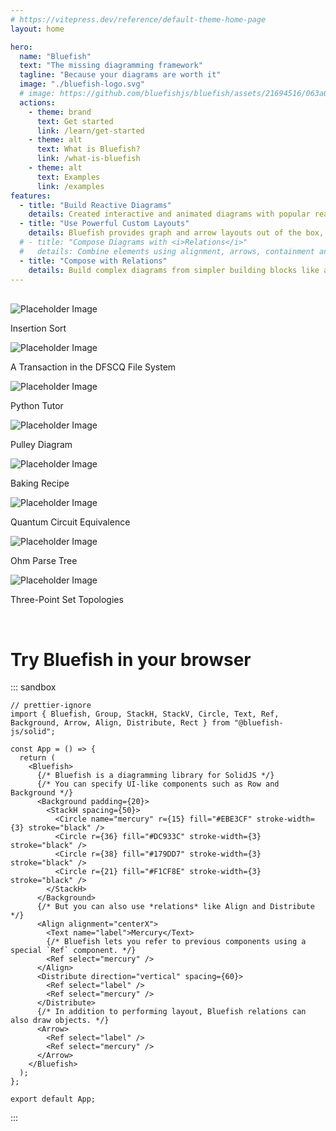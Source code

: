 ```yaml
---
# https://vitepress.dev/reference/default-theme-home-page
layout: home

hero:
  name: "Bluefish"
  text: "The missing diagramming framework"
  tagline: "Because your diagrams are worth it"
  image: "./bluefish-logo.svg"
  # image: https://github.com/bluefishjs/bluefish/assets/21694516/063a0056-3386-430d-a18b-cfbecf500c0b
  actions:
    - theme: brand
      text: Get started
      link: /learn/get-started
    - theme: alt
      text: What is Bluefish?
      link: /what-is-bluefish
    - theme: alt
      text: Examples
      link: /examples
features:
  - title: "Build Reactive Diagrams"
    details: Created interactive and animated diagrams with popular reactive UI primitives
  - title: "Use Powerful Custom Layouts"
    details: Bluefish provides graph and arrow layouts out of the box, with the ability to add your own
  # - title: "Compose Diagrams with <i>Relations</i>"
  #   details: Combine elements using alignment, arrows, containment and more!
  - title: "Compose with Relations"
    details: Build complex diagrams from simpler building blocks like alignment, spacing, and arrows
---
```


<br />

<div class="flex flex-col space-y-4">
  <div class="grid grid-cols-3 gap-4">
    <div class="col-span-1">
      <div class="flex flex-col space-y-2">
        <img src="https://placehold.co/200x200" alt="Placeholder Image" />
        <p>Insertion Sort</p>
      </div>
    </div>
    <div class="col-span-2">
      <div class="flex flex-col space-y-2">
        <img src="https://placehold.co/400x200" alt="Placeholder Image" />
        <p>A Transaction in the DFSCQ File System</p>
      </div>
    </div>
    <div class="col-span-2">
      <div class="flex flex-col space-y-2">
        <img src="https://placehold.co/400x100" alt="Placeholder Image" />
        <p>Python Tutor</p>
      </div>
    </div>
    <div class="col-span-1 row-span-2">
      <div class="flex flex-col space-y-2">
        <img src="https://placehold.co/200x200" alt="Placeholder Image" />
        <p>Pulley Diagram</p>
      </div>
    </div>
    <div class="col-span-2">
      <div class="flex flex-col space-y-2">
        <img src="https://placehold.co/400x100" alt="Placeholder Image" />
        <p>Baking Recipe</p>
      </div>
    </div>
  </div>

  <div class="grid grid-cols-2 gap-4">
    <div class="col-span-1">
      <div class="flex flex-col space-y-2">
        <img src="https://placehold.co/200x100" alt="Placeholder Image" />
        <p>Quantum Circuit Equivalence</p>
      </div>
    </div>
    <div class="col-span-1 row-span-2">
      <div class="flex flex-col space-y-2">
        <img src="https://placehold.co/200x200" alt="Placeholder Image" />
        <p>Ohm Parse Tree</p>
      </div>
    </div>
    <div class="col-span-1">
      <div class="flex flex-col space-y-2">
        <img src="https://placehold.co/200x100" alt="Placeholder Image" />
        <p>Three-Point Set Topologies</p>
      </div>
    </div>
  </div>
</div>

<br />

# Try Bluefish in your browser

::: sandbox

```tsx ./App.tsx [active]
// prettier-ignore
import { Bluefish, Group, StackH, StackV, Circle, Text, Ref, Background, Arrow, Align, Distribute, Rect } from "@bluefish-js/solid";

const App = () => {
  return (
    <Bluefish>
      {/* Bluefish is a diagramming library for SolidJS */}
      {/* You can specify UI-like components such as Row and Background */}
      <Background padding={20}>
        <StackH spacing={50}>
          <Circle name="mercury" r={15} fill="#EBE3CF" stroke-width={3} stroke="black" />
          <Circle r={36} fill="#DC933C" stroke-width={3} stroke="black" />
          <Circle r={38} fill="#179DD7" stroke-width={3} stroke="black" />
          <Circle r={21} fill="#F1CF8E" stroke-width={3} stroke="black" />
        </StackH>
      </Background>
      {/* But you can also use *relations* like Align and Distribute */}
      <Align alignment="centerX">
        <Text name="label">Mercury</Text>
        {/* Bluefish lets you refer to previous components using a special `Ref` component. */}
        <Ref select="mercury" />
      </Align>
      <Distribute direction="vertical" spacing={60}>
        <Ref select="label" />
        <Ref select="mercury" />
      </Distribute>
      {/* In addition to performing layout, Bluefish relations can also draw objects. */}
      <Arrow>
        <Ref select="label" />
        <Ref select="mercury" />
      </Arrow>
    </Bluefish>
  );
};

export default App;
```

:::
